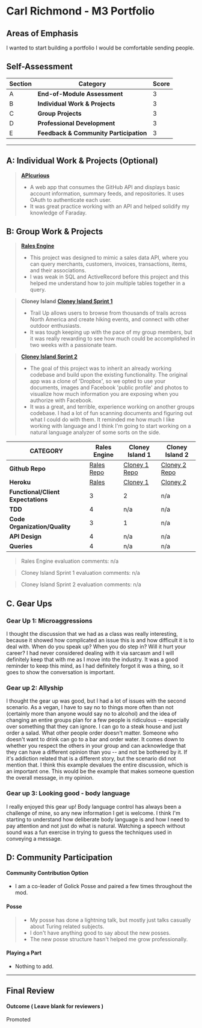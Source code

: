 # Carl Richmond - M3 Portfolio

## Areas of Emphasis

I wanted to start building a portfolio I would be comfortable sending people.

## Self-Assessment

| Section | Category | Score |
| --- | ----- | --- |
| A | **End-of-Module Assessment** | 3 |
| B | **Individual Work & Projects** | 3|
| C | **Group Projects** | 3 |
| D | **Professional Development** | 3 |
| E | **Feedback & Community Participation** | 3 |

-----------------------

## A: Individual Work & Projects (Optional)

> **[APIcurious](https://github.com/ACC25/consume-github)**
>* A web app that consumes the GitHub API and displays basic account information, summary feeds, and repositories. It uses OAuth to authenticate each user.
>* It was great practice working with an API and helped solidify my knowledge of Faraday.


## B: Group Work & Projects

> **[Rales Engine](https://github.com/ACC25/rails_engine)**
>* This project was designed to mimic a sales data API, where you can query merchants, customers, invoices, transactions, items, and their associations.
>* I was weak in SQL and ActiveRecord before this project and this helped me understand how to join multiple tables together in a query.

> **Cloney Island**
> **[Cloney Island Sprint 1](https://github.com/ACC25/trail-up)**
>* Trail Up allows users to browse from thousands of trails across North America and create hiking events, and connect with other outdoor enthusiasts.
>* It was tough keeping up with the pace of my group members, but it was really rewarding to see how much could be accomplished in two weeks with a passionate team.

> **[Cloney Island Sprint 2](https://github.com/squeemishly/dark_clout)**
>* The goal of this project was to inherit an already working codebase and build upon the existing functionality. The original app was a clone of 'Dropbox', so we opted to use your documents, images and Facebook 'public profile' and photos to visualize how much information you are exposing when you authorize with Facebook.
>* It was a great, and terrible, experience working on another groups codebase. I had a lot of fun scanning documents and figuring out what I could do with them. It reminded me how much I like working with language and I think I'm going to start working on a natural language analyzer of some sorts on the side.

| CATEGORY | Rales Engine | Cloney Island 1 | Cloney Island 2 |
| --- | --- | --- | --- |
| **Github Repo** | [Rales Repo](https://github.com/ACC25/rails_engine) | [Cloney 1 Repo](https://github.com/ACC25/trail-up) | [Cloney 2 Repo](https://github.com/squeemishly/dark_clout) |
| **Heroku** | [Rales](https://github.com/ACC25/rails_engine) | [Cloney 1](https://trail-up.herokuapp.com/) | [Cloney 2](https://github.com/squeemishly/dark_clout) |
| **Functional/Client Expectations** | 3 | 2 | n/a |
| **TDD** | 4 | n/a| n/a |
| **Code Organization/Quality** | 3 | 1 | n/a |
| **API Design** | 4 | n/a| n/a |
| **Queries** | 4 | n/a | n/a |

> Rales Engine evaluation comments:
n/a

> Cloney Island Sprint 1 evaluation comments:
n/a

> Cloney Island Sprint 2 evaluation comments:
n/a

## C. **Gear Ups**


### Gear Up 1: Microaggressions

I thought the discussion that we had as a class was really interesting, because it showed how complicated an issue this is and how difficult it is to deal with. When do you speak up? When you do step in? Will it hurt your career? I had never considered dealing with it via sarcasm and I will definitely keep that with me as I move into the industry. It was a good reminder to keep this mind, as I had definitely forgot it was a thing, so it goes to show the conversation is important.

### Gear up 2: Allyship

 I thought the gear up was good, but I had a lot of issues with the second scenario. As a vegan, I have to say no to things more often than not (certainly more than anyone would say no to alcohol) and the idea of changing an entire groups plan for a few people is ridiculous -- especially over something that they can ignore. I can go to a steak house and just order a salad. What other people order doesn't matter. Someone who doesn't want to drink can go to a bar and order water. It comes down to whether you respect the others in your group and can acknowledge that they can have a different opinion than you -- and not be bothered by it. If it's addiction related that is a different story, but the scenario did not mention that. I think this example devalues the entire discussion, which is an important one. This would be the example that makes someone question the overall message, in my opinion.

### Gear up 3: Looking good - body language

I really enjoyed this gear up! Body language control has always been a challenge of mine, so any new information I get is welcome. I think I'm starting to understand how deliberate body language is and how I need to pay attention and not just do what is natural. Watching a speech without sound was a fun exercise in trying to guess the techniques used in conveying a message.  

## D: Community Participation

#### **Community Contribution Option**
* I am a co-leader of Golick Posse and paired a few times throughout the mod.

#### **Posse**
  >* My posse has done a lightning talk, but mostly just talks casually about Turing related subjects.  
  >* I don't have anything good to say about the new posses.
  >* The new posse structure hasn't helped me grow professionally.

#### **Playing a Part**

* Nothing to add.

------------------

## Final Review

#### Outcome ( Leave blank for reviewers )

Promoted
